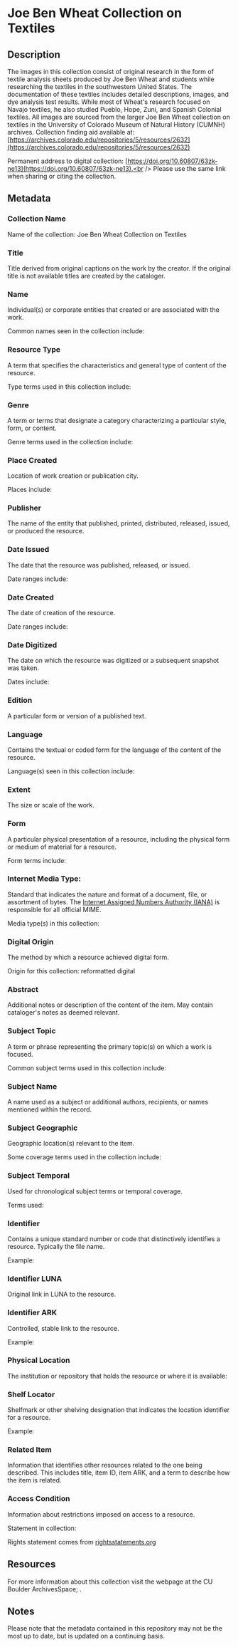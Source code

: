 # Joe Ben Wheat Collection on Textiles
## Description
The images in this collection consist of original research in the form of textile analysis sheets produced by Joe Ben Wheat and students while researching the textiles in the southwestern United States. The documentation of these textiles includes detailed descriptions, images, and dye analysis test results. While most of Wheat's research focused on Navajo textiles, he also studied Pueblo, Hope, Zuni, and Spanish Colonial textiles. All images are sourced from the larger Joe Ben Wheat collection on textiles in the University of Colorado Museum of Natural History (CUMNH) archives. Collection finding aid available at: [https://archives.colorado.edu/repositories/5/resources/2632](https://archives.colorado.edu/repositories/5/resources/2632)


Permanent address to digital collection: [https://doi.org/10.60807/63zk-ne13](https://doi.org/10.60807/63zk-ne13).<br /> 
Please use the same link when sharing or citing the collection.
## Metadata
### Collection Name
Name of the collection: Joe Ben Wheat Collection on Textiles
### Title
Title derived from original captions on the work by the creator. If the original title is not available titles are created by the cataloger.

### Name
Individual(s) or corporate entities that created or are associated with the work. 

Common names seen in the collection include: 

### Resource Type
A term that specifies the characteristics and general type of content of the resource. 

Type terms used in this collection include: 

### Genre
A term or terms that designate a category characterizing a particular style, form, or content. 

Genre terms used in the collection include:

### Place Created
Location of work creation or publication city. 

Places include:

### Publisher
The name of the entity that published, printed, distributed, released, issued, or produced the resource.

### Date Issued
The date that the resource was published, released, or issued. 

Date ranges include:

### Date Created
The date of creation of the resource. 

Date ranges include:

### Date Digitized
The date on which the resource was digitized or a subsequent snapshot was taken. 

Dates include:

### Edition
A particular form or version of a published text.

### Language
Contains the textual or coded form for the language of the content of the resource. 

Language(s) seen in this collection include:

### Extent
The size or scale of the work.

### Form
A particular physical presentation of a resource, including the physical form or medium of material for a resource. 

Form terms include:

### Internet Media Type: 
Standard that indicates the nature and format of a document, file, or assortment of bytes. The [Internet Assigned Numbers Authority (IANA)](https://www.iana.org/assignments/media-types/media-types.xhtml) is responsible for all official MIME. 

Media type(s) in this collection:

### Digital Origin
The method by which a resource achieved digital form.

 Origin for this collection: reformatted digital

### Abstract
Additional notes or description of the content of the item. May contain cataloger's notes as deemed relevant.

### Subject Topic
A term or phrase representing the primary topic(s) on which a work is focused. 

Common subject terms used in this collection include:

### Subject Name
A name used as a subject or additional authors, recipients, or names mentioned within the record.

### Subject Geographic
Geographic location(s) relevant to the item. 

Some coverage terms used in the collection include: 

### Subject Temporal
Used for chronological subject terms or temporal coverage. 

Terms used: 


### Identifier
Contains a unique standard number or code that distinctively identifies a resource. Typically the file name. 

Example:
### Identifier LUNA	
Original link in LUNA to the resource. 
### Identifier ARK
Controlled, stable link to the resource. 

Example:

### Physical Location
The institution or repository that holds the resource or where it is available:

### Shelf Locator
Shelfmark or other shelving designation that indicates the location identifier for a resource. 

Example: 

### Related Item
Information that identifies other resources related to the one being described. This includes title, item ID, item ARK, and a term to describe how the item is related.

### Access Condition
Information about restrictions imposed on access to a resource.

Statement in collection:

Rights statement comes from [rightsstatements.org](https://rightsstatements.org/page/1.0/?language=en)
## Resources
For more information about this collection visit the webpage at the CU Boulder ArchivesSpace; []().
## Notes
Please note that the metadata contained in this repository may not be the most up to date, but is updated on a continuing basis.
